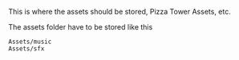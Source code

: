 This is where the assets should be stored, Pizza Tower Assets, etc.

The assets folder have to be stored like this
```
Assets/music
Assets/sfx
```
